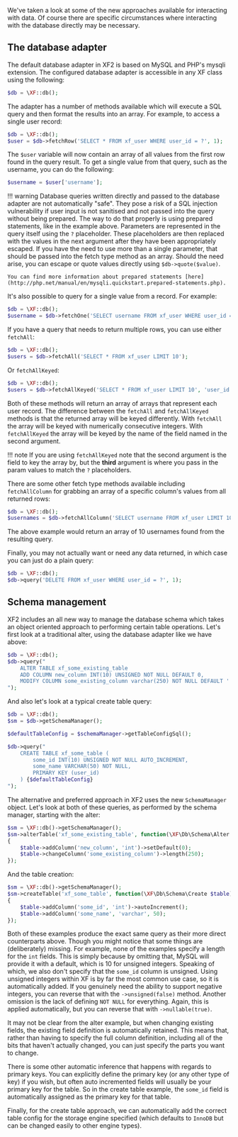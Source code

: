 We've taken a look at some of the new approaches available for interacting with data. Of course there are specific circumstances where interacting with the database directly may be necessary.
  
## The database adapter

The default database adapter in XF2 is based on MySQL and PHP's mysqli extension. The configured database adapter is accessible in any XF class using the following:

```php
$db = \XF::db();
```

The adapter has a number of methods available which will execute a SQL query and then format the results into an array. For example, to access a single user record:

```php
$db = \XF::db();
$user = $db->fetchRow('SELECT * FROM xf_user WHERE user_id = ?', 1);
```

The `$user` variable will now contain an array of all values from the first row found in the query result. To get a single value from that query, such as the username, you can do the following:

```php
$username = $user['username'];
```

!!! warning
    Database queries written directly and passed to the database adapter are not automatically "safe". They pose a risk of a SQL injection vulnerability if user input is not sanitised and not passed into the query without being prepared. The way to do that properly is using prepared statements, like in the example above. Parameters are represented in the query itself using the `?` placeholder. These placeholders are then replaced with the values in the next argument after they have been appropriately escaped. If you have the need to use more than a single parameter, that should be passed into the fetch type method as an array. Should the need arise, you can escape or quote values directly using `$db->quote($value)`.
  
    You can find more information about prepared statements [here](http://php.net/manual/en/mysqli.quickstart.prepared-statements.php). 
    
It's also possible to query for a single value from a record. For example:

```php
$db = \XF::db();
$username = $db->fetchOne('SELECT username FROM xf_user WHERE user_id = ?', 1);
```

If you have a query that needs to return multiple rows, you can use either `fetchAll`:

```php
$db = \XF::db();
$users = $db->fetchAll('SELECT * FROM xf_user LIMIT 10');
```

Or `fetchAllKeyed`:

```php
$db = \XF::db();
$users = $db->fetchAllKeyed('SELECT * FROM xf_user LIMIT 10', 'user_id');
```

Both of these methods will return an array of arrays that represent each user record. The difference between the `fetchAll` and `fetchAllKeyed` methods is that the returned array will be keyed differently. With `fetchAll` the array will be keyed with numerically consecutive integers. With `fetchAllKeyed` the array will be keyed by the name of the field named in the second argument.

!!! note
    If you are using `fetchAllKeyed` note that the second argument is the field to key the array by, but the **third** argument is where you pass in the param values to match the `?` placeholders.
    
There are some other fetch type methods available including `fetchAllColumn` for grabbing an array of a specific column's values from all returned rows:

```php
$db = \XF::db();
$usernames = $db->fetchAllColumn('SELECT username FROM xf_user LIMIT 10');
```

The above example would return an array of 10 usernames found from the resulting query.

Finally, you may not actually want or need any data returned, in which case you can just do a plain query:
 
```php
$db = \XF::db();
$db->query('DELETE FROM xf_user WHERE user_id = ?', 1);
```

## Schema management

XF2 includes an all new way to manage the database schema which takes an object oriented approach to performing certain table operations. Let's first look at a traditional alter, using the database adapter like we have above:

```php
$db = \XF::db();
$db->query("
    ALTER TABLE xf_some_existing_table
    ADD COLUMN new_column INT(10) UNSIGNED NOT NULL DEFAULT 0,
    MODIFY COLUMN some_existing_column varchar(250) NOT NULL DEFAULT ''
");
```

And also let's look at a typical create table query:

```php
$db = \XF::db();
$sm = $db->getSchemaManager();

$defaultTableConfig = $schemaManager->getTableConfigSql();

$db->query("
    CREATE TABLE xf_some_table (
        some_id INT(10) UNSIGNED NOT NULL AUTO_INCREMENT,
        some_name VARCHAR(50) NOT NULL,
        PRIMARY KEY (user_id)
    ) {$defaultTableConfig}
");
```

The alternative and preferred approach in XF2 uses the new `SchemaManager` object. Let's look at both of these queries, as performed by the schema manager, starting with the alter:

```php
$sm = \XF::db()->getSchemaManager();
$sm->alterTable('xf_some_existing_table', function(\XF\Db\Schema\Alter $table)
{
    $table->addColumn('new_column', 'int')->setDefault(0);
    $table->changeColumn('some_existing_column')->length(250);
});
```

And the table creation:

```php
$sm = \XF::db()->getSchemaManager();
$sm->createTable('xf_some_table', function(\XF\Db\Schema\Create $table)
{
    $table->addColumn('some_id', 'int')->autoIncrement();
    $table->addColumn('some_name', 'varchar', 50);
});
```

Both of these examples produce the exact same query as their more direct counterparts above. Though you might notice that some things are (deliberately) missing. For example, none of the examples specify a length for the `int` fields. This is simply because by omitting that, MySQL will provide it with a default, which is 10 for unsigned integers. Speaking of which, we also don't specify that the `some_id` column is unsigned. Using unsigned integers within XF is by far the most common use case, so it is automatically added. If you genuinely need the ability to support negative integers, you can reverse that with the `->unsigned(false)` method. Another omission is the lack of defining `NOT NULL` for everything. Again, this is applied automatically, but you can reverse that with `->nullable(true)`.

It may not be clear from the alter example, but when changing existing fields, the existing field definition is automatically retained. This means that, rather than having to specify the full column definition, including all of the bits that haven't actually changed, you can just specify the parts you want to change.

There is some other automatic inference that happens with regards to primary keys. You can explicitly define the primary key (or any other type of key) if you wish, but often auto incremented fields will usually be your primary key for the table. So in the create table example, the `some_id` field is automatically assigned as the primary key for that table.

Finally, for the create table approach, we can automatically add the correct table config for the storage engine specified (which defaults to `InnoDB` but can be changed easily to other engine types).